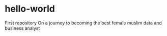 # hello-world
First repository
On a journey to becoming the best female muslim data and business analyst
